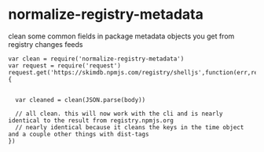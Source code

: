 # normalize-registry-metadata
clean some common fields in package metadata objects you get from registry changes feeds


```
var clean = require('normalize-registry-metadata')
var request = require('request')
request.get('https://skimdb.npmjs.com/registry/shelljs',function(err,res,body){

  
  var cleaned = clean(JSON.parse(body))

  // all clean. this will now work with the cli and is nearly identical to the result from registry.npmjs.org
  // nearly identical because it cleans the keys in the time object and a couple other things with dist-tags
})

```

